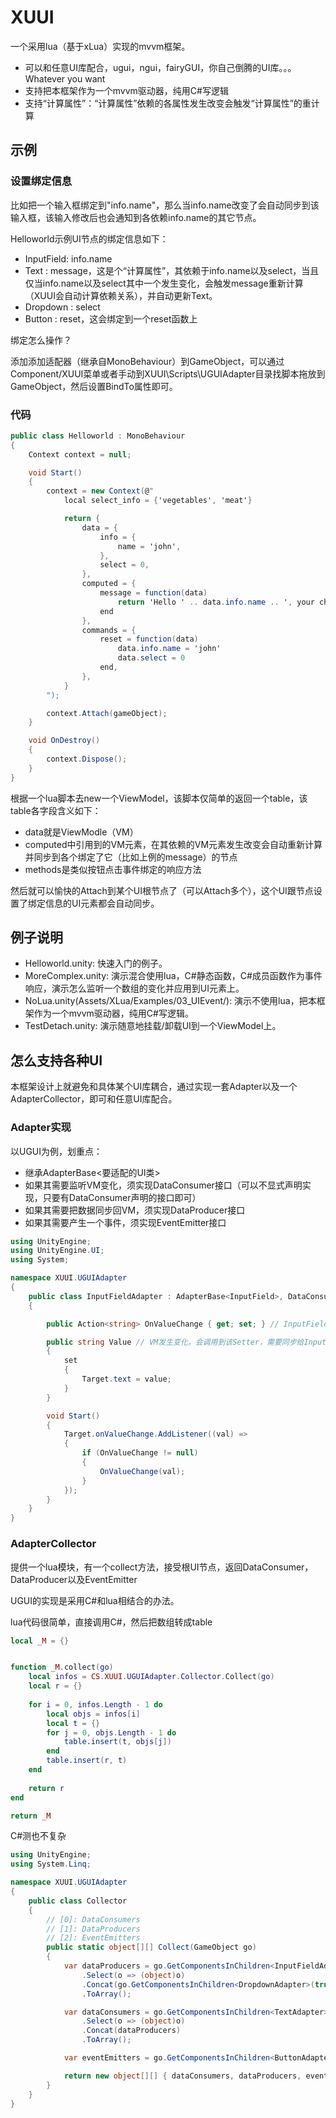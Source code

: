 # XUUI

一个采用lua（基于xLua）实现的mvvm框架。

* 可以和任意UI库配合，ugui，ngui，fairyGUI，你自己倒腾的UI库。。。Whatever you want
* 支持把本框架作为一个mvvm驱动器，纯用C#写逻辑
* 支持“计算属性”：“计算属性”依赖的各属性发生改变会触发“计算属性”的重计算

## 示例

### 设置绑定信息

比如把一个输入框绑定到"info.name"，那么当info.name改变了会自动同步到该输入框，该输入修改后也会通知到各依赖info.name的其它节点。

Helloworld示例UI节点的绑定信息如下：

* InputField: info.name
* Text      : message，这是个“计算属性”，其依赖于info.name以及select，当且仅当info.name以及select其中一个发生变化，会触发message重新计算（XUUI会自动计算依赖关系），并自动更新Text。
* Dropdown  : select
* Button    : reset，这会绑定到一个reset函数上

绑定怎么操作？

添加添加适配器（继承自MonoBehaviour）到GameObject，可以通过Component/XUUI菜单或者手动到XUUI\Scripts\UGUIAdapter目录找脚本拖放到GameObject，然后设置BindTo属性即可。

### 代码

~~~csharp
public class Helloworld : MonoBehaviour
{
    Context context = null;

    void Start()
    {
        context = new Context(@"
            local select_info = {'vegetables', 'meat'}

            return {
                data = {
                    info = {
                        name = 'john',
                    },
                    select = 0,
                },
                computed = {
                    message = function(data)
                        return 'Hello ' .. data.info.name .. ', your choice is ' .. tostring(select_info[data.select + 1])
                    end
                },
                commands = {
                    reset = function(data)
                        data.info.name = 'john'
                        data.select = 0
                    end,
                },
            }
        ");

        context.Attach(gameObject);
    }

    void OnDestroy()
    {
        context.Dispose();
    }
}
~~~

根据一个lua脚本去new一个ViewModel，该脚本仅简单的返回一个table，该table各字段含义如下：

* data就是ViewModle（VM）
* computed中引用到的VM元素，在其依赖的VM元素发生改变会自动重新计算并同步到各个绑定了它（比如上例的message）的节点
* methods是类似按钮点击事件绑定的响应方法

然后就可以愉快的Attach到某个UI根节点了（可以Attach多个），这个UI跟节点设置了绑定信息的UI元素都会自动同步。

## 例子说明

* Helloworld.unity: 快速入门的例子。
* MoreComplex.unity: 演示混合使用lua，C#静态函数，C#成员函数作为事件响应，演示怎么监听一个数组的变化并应用到UI元素上。
* NoLua.unity(Assets/XLua/Examples/03_UIEvent/): 演示不使用lua，把本框架作为一个mvvm驱动器，纯用C#写逻辑。
* TestDetach.unity: 演示随意地挂载/卸载UI到一个ViewModel上。

## 怎么支持各种UI

本框架设计上就避免和具体某个UI库耦合，通过实现一套Adapter以及一个AdapterCollector，即可和任意UI库配合。

### Adapter实现

以UGUI为例，划重点：

* 继承AdapterBase<要适配的UI类>
* 如果其需要监听VM变化，须实现DataConsumer接口（可以不显式声明实现，只要有DataConsumer声明的接口即可）
* 如果其需要把数据同步回VM，须实现DataProducer接口
* 如果其需要产生一个事件，须实现EventEmitter接口

~~~csharp
using UnityEngine;
using UnityEngine.UI;
using System;

namespace XUUI.UGUIAdapter
{
    public class InputFieldAdapter : AdapterBase<InputField>, DataConsumer<string>, DataProducer<string>
    {

        public Action<string> OnValueChange { get; set; } // InputField发生变化需要调用OnValueChange

        public string Value // VM发生变化，会调用到该Setter，需要同步给InputField
        {
            set
            {
                Target.text = value;
            }
        }

        void Start()
        {
            Target.onValueChange.AddListener((val) =>
            {
                if (OnValueChange != null)
                {
                    OnValueChange(val);
                }
            });
        }
    }
}
~~~

### AdapterCollector

提供一个lua模块，有一个collect方法，接受根UI节点，返回DataConsumer，DataProducer以及EventEmitter

UGUI的实现是采用C#和lua相结合的办法。

lua代码很简单，直接调用C#，然后把数组转成table

~~~lua
local _M = {}


function _M.collect(go)
    local infos = CS.XUUI.UGUIAdapter.Collector.Collect(go)
    local r = {}
    
    for i = 0, infos.Length - 1 do
        local objs = infos[i]
        local t = {}
        for j = 0, objs.Length - 1 do
            table.insert(t, objs[j])
        end
        table.insert(r, t)
    end
    
    return r
end

return _M
~~~

C#测也不复杂

~~~csharp
using UnityEngine;
using System.Linq;

namespace XUUI.UGUIAdapter
{
    public class Collector
    {
        // [0]: DataConsumers
        // [1]: DataProducers
        // [2]: EventEmitters
        public static object[][] Collect(GameObject go)
        {
            var dataProducers = go.GetComponentsInChildren<InputFieldAdapter>(true)
                .Select(o => (object)o)
                .Concat(go.GetComponentsInChildren<DropdownAdapter>(true))
                .ToArray();

            var dataConsumers = go.GetComponentsInChildren<TextAdapter>(true)
                .Select(o => (object)o)
                .Concat(dataProducers)
                .ToArray();

            var eventEmitters = go.GetComponentsInChildren<ButtonAdapter>(true).Select(o => (object)o).ToArray();

            return new object[][] { dataConsumers, dataProducers, eventEmitters };
        }
    }
}
~~~

